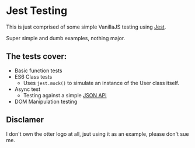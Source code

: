 # Jest Testing
This is just comprised of some simple VanillaJS testing using [Jest](https://jestjs.io/en/).

Super simple and dumb examples, nothing major.

## The tests cover:

- Basic function tests
- ES6 Class tests
    - Uses `jest.mock()` to simulate an instance of the User class itself.
- Async test
    - Testing against a simple [JSON API](https://jsonplaceholder.typicode.com)
- DOM Manipulation testing

## Disclamer
I don't own the otter logo at all, jsut using it as an example, please don't sue me.
